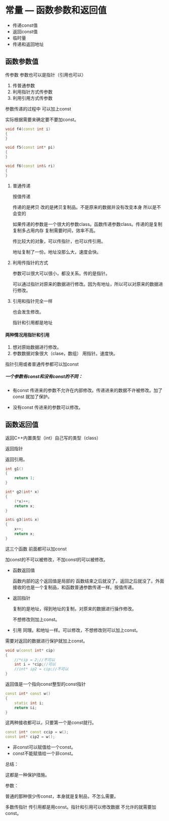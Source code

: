 # 常量 — 函数参数和返回值

- 传递const值
- 返回const值
- 临时量
- 传递和返回地址

## 函数参数值

传参数 参数也可以是指针（引用也可以）

1. 传普通参数
2. 利用指针方式传参数 
3. 利用引用方式传参数

参数传递的过程中 可以加上const

实际根据需要来确定要不要加const。

```c++
void f4(const int i)
{
}

void f5(const int* pi)
{
}

void f6(const int& ri)
{
}
```

1. 普通传递

   按值传递 

   传递的是拷贝 改的是拷贝复制品。不是原来的数据并没有改变本身 所以是不会变的

   如果传递的参数是一个很大的参数class。函数传递参数class。传递的是复制 复制多占用内存 复制需要时间，效率不高。 

   传比较大的对象，可以传指针，也可以传引用。

   地址复制了一份。地址没那么大，速度会快。

2. 利用传指针的方式

   参数可以很大可以很小，都没关系。传的是指针。

   可以通过指针对原来的数据进行修改。因为有地址，所以可以对原来的数据进行修改。

3. 引用和指针完全一样

   也会发生修改。

   指针和引用都是地址

#### 两种情况用指针和引用

1. 想对原始数据进行修改。
2. 参数数据对象很大（clase，数组） 用指针。速度快。

指针引用或者普通传参都可以加const

##### 一个参数有const和没有const的不同：

- 有const 传进来的参数不允许在内部修改。传递进来的数据不许被修改。加了const 就加了保护。

- 没有const 传进来的参数可以修改。

## 函数返回值

返回C++内置类型（int）自己写的类型（class）

返回指针

返回引用。

```c++
int g1()
{
    return 1;
}

int* g2(int* x)
{
    (*x)++;
    return x;
}

int& g3(int& x)
{
    x++;
    return x;
}
```

这三个函数 前面都可以加const

加const的不可以被修改，不加const的可以被修改。

- 函数返回值

  函数内部的这个返回值是局部的 函数结束之后就没了。返回之后就没了。外面接收的也是一个复制品，和函数普通参数传递一样。按值传递。

- 返回指针

  复制的是地址，得到地址的复制，对原来的数据进行操作修改。

  不想修改则加上const。

- 引用
  同理。和地址一样。可以修改，不想修改则可以加上const。

需要对返回的数据进行保护就加上const。

```c++
void u(const int* cip)
{
    //*cip = 2;//不可以
    int i = *cip;//可以
    //int* ip2 = cip;//不可以
}
```

返回值是一个指向const整型的const指针

```c++
const int* const w()
{
    static int i;
    return &i;
}
```

这两种接收都可以，只要第一个是const就行。

```c++
const int* const ccip = w();
const int* cip2 = w();
```

- 非const可以赋值给一个const。
- const不能赋值给一个非const。

总结：

这都是一种保护措施。

参数：

普通的那种很少传const，本身就是复制品，不怎么需要。

多数传指针 传引用都是用const。指针和引用可以修改数据 不允许的就需要加const。